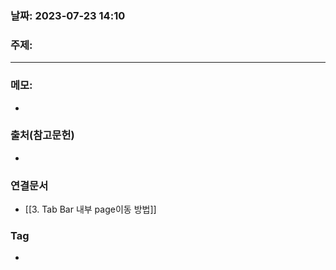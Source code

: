 ### 날짜: 2023-07-23 14:10

### 주제: 
---
### 메모: 
- 

### 출처(참고문헌) 
- 

### 연결문서 
- [[3. Tab Bar 내부 page이동 방법]]

### Tag
- 